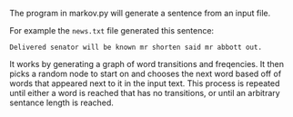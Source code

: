 The program in markov.py will generate a sentence from an input file.

For example the `news.txt` file generated this sentence:

```Delivered senator will be known mr shorten said mr abbott out.```

It works by generating a graph of word transitions and freqencies.
It then picks a random node to start on and chooses the next word based off of words that appeared next to it in the input text.
This process is repeated until either a word is reached that has no transitions, or until an arbitrary sentance length is reached.
